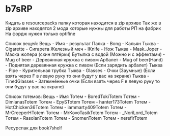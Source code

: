 # b7sRP
Кидать в resourcepacks папку которая находится в zip архиве
Так же в zip архиве находятся 2 мода которые нужны для работы РП на фабрик
На фордж нужен только optifine

Список вещей:
Вещь - Имя - результат
Палка - Bong - Кальян
Тыква - Cigarette - Сигарета
Железный меч - IKnife - Нож
Тыква - Mask_Joper - Маска жопера (скин пятёрки)
Бутылка с водой (Можно и с эффектами) - Mug of beer - Деревянная кружка с пивом
Арбалет - Mug of beer(Hand) - Поднятая деревянная кружка с пивом (Если зарядить арбалет)
Тыква - Pipe - Курительная трубка
Тыква - Glasses - Очки (Заумные) (Если взять через F в левую руку то они будут у вас на экране)
Тыква - TinedGlasses - Затемнённые очки (Если взять через F в левую руку то они будут у вас на экране)

Список тотемов:
Вещь - Имя
Тотем - BoredTokiTotem
Тотем - DimianasTotem
Тотем - EpySTotem
Тотем - hanter173Totem
Тотем - HotChicken36Totem
Тотем - iammarty409Totem
Тотем - MrCreeperHTotem
Тотем - MrKovoTasikTotem
Тотем - _NoriLord_Totem
Тотем - RasolanTotem
Тотем - SnomenTotem
Тотем - nerefirTotem


Ресурспак для book7shelf
